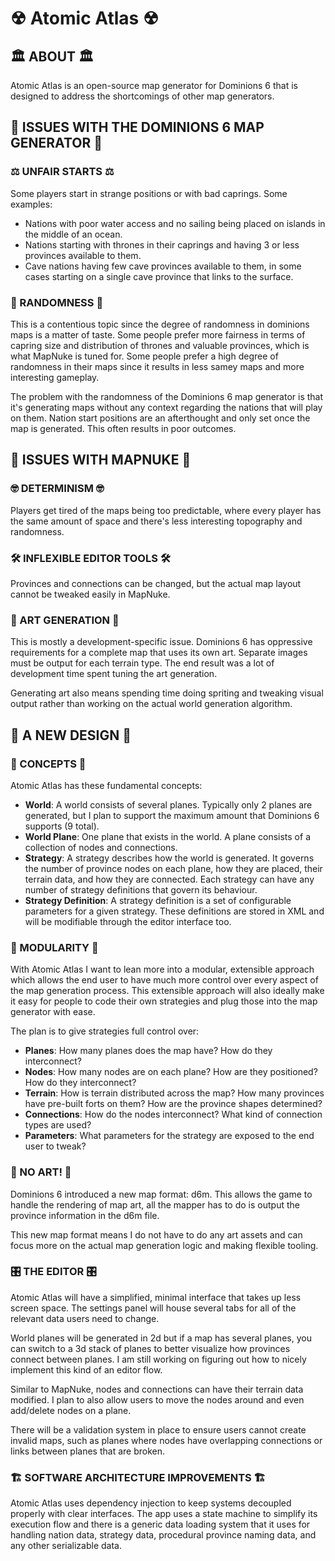 # ☢ Atomic Atlas ☢

## 🏛 ABOUT 🏛

Atomic Atlas is an open-source map generator for Dominions 6 that is designed to address the shortcomings of other map generators.

## 🤬 ISSUES WITH THE DOMINIONS 6 MAP GENERATOR 🤬

### ⚖ UNFAIR STARTS ⚖

Some players start in strange positions or with bad caprings. Some examples:

* Nations with poor water access and no sailing being placed on islands in the middle of an ocean.
* Nations starting with thrones in their caprings and having 3 or less provinces available to them.
* Cave nations having few cave provinces available to them, in some cases starting on a single cave province that links to the surface.

### 🎰 RANDOMNESS 🎰

This is a contentious topic since the degree of randomness in dominions maps is a matter of taste. Some people prefer more fairness in terms of capring size and distribution of thrones and valuable provinces, which is what MapNuke is tuned for. Some people prefer a high degree of randomness in their maps since it results in less samey maps and more interesting gameplay.

The problem with the randomness of the Dominions 6 map generator is that it's generating maps without any context regarding the nations that will play on them. Nation start positions are an afterthought and only set once the map is generated. This often results in poor outcomes.

## 🤬 ISSUES WITH MAPNUKE 🤬

### 🤓 DETERMINISM 🤓

Players get tired of the maps being too predictable, where every player has the same amount of space and there's less interesting topography and randomness.

### 🛠 INFLEXIBLE EDITOR TOOLS 🛠

Provinces and connections can be changed, but the actual map layout cannot be tweaked easily in MapNuke.

### 🎨 ART GENERATION 🎨

This is mostly a development-specific issue. Dominions 6 has oppressive requirements for a complete map that uses its own art. Separate images must be output for each terrain type. The end result was a lot of development time spent tuning the art generation.

Generating art also means spending time doing spriting and tweaking visual output rather than working on the actual world generation algorithm.

## 🔄 A NEW DESIGN 🔄

### 🧠 CONCEPTS 🧠

Atomic Atlas has these fundamental concepts:

* __World__: A world consists of several planes. Typically only 2 planes are generated, but I plan to support the maximum amount that Dominions 6 supports (9 total).
* __World Plane__: One plane that exists in the world. A plane consists of a collection of nodes and connections.
* __Strategy__: A strategy describes how the world is generated. It governs the number of province nodes on each plane, how they are placed, their terrain data, and how they are connected. Each strategy can have any number of strategy definitions that govern its behaviour.
* __Strategy Definition__: A strategy definition is a set of configurable parameters for a given strategy. These definitions are stored in XML and will be modifiable through the editor interface too. 

### 🧱 MODULARITY 🧱

With Atomic Atlas I want to lean more into a modular, extensible approach which allows the end user to have much more control over every aspect of the map generation process. This extensible approach will also ideally make it easy for people to code their own strategies and plug those into the map generator with ease.

The plan is to give strategies full control over:

* __Planes__: How many planes does the map have? How do they interconnect?
* __Nodes__: How many nodes are on each plane? How are they positioned? How do they interconnect? 
* __Terrain__: How is terrain distributed across the map? How many provinces have pre-built forts on them? How are the province shapes determined?
* __Connections__: How do the nodes interconnect? What kind of connection types are used?
* __Parameters__: What parameters for the strategy are exposed to the end user to tweak?

### 🙌 NO ART! 🙌

Dominions 6 introduced a new map format: d6m. This allows the game to handle the rendering of map art, all the mapper has to do is output the province information in the d6m file.

This new map format means I do not have to do any art assets and can focus more on the actual map generation logic and making flexible tooling.

### 🎛 THE EDITOR 🎛

Atomic Atlas will have a simplified, minimal interface that takes up less screen space. The settings panel will house several tabs for all of the relevant data users need to change.

World planes will be generated in 2d but if a map has several planes, you can switch to a 3d stack of planes to better visualize how provinces connect between planes. I am still working on figuring out how to nicely implement this kind of an editor flow.

Similar to MapNuke, nodes and connections can have their terrain data modified. I plan to also allow users to move the nodes around and even add/delete nodes on a plane.

There will be a validation system in place to ensure users cannot create invalid maps, such as planes where nodes have overlapping connections or links between planes that are broken.

### 🏗 SOFTWARE ARCHITECTURE IMPROVEMENTS 🏗

Atomic Atlas uses dependency injection to keep systems decoupled properly with clear interfaces. The app uses a state machine to simplify its execution flow and there is a generic data loading system that it uses for handling nation data, strategy data, procedural province naming data, and any other serializable data.







